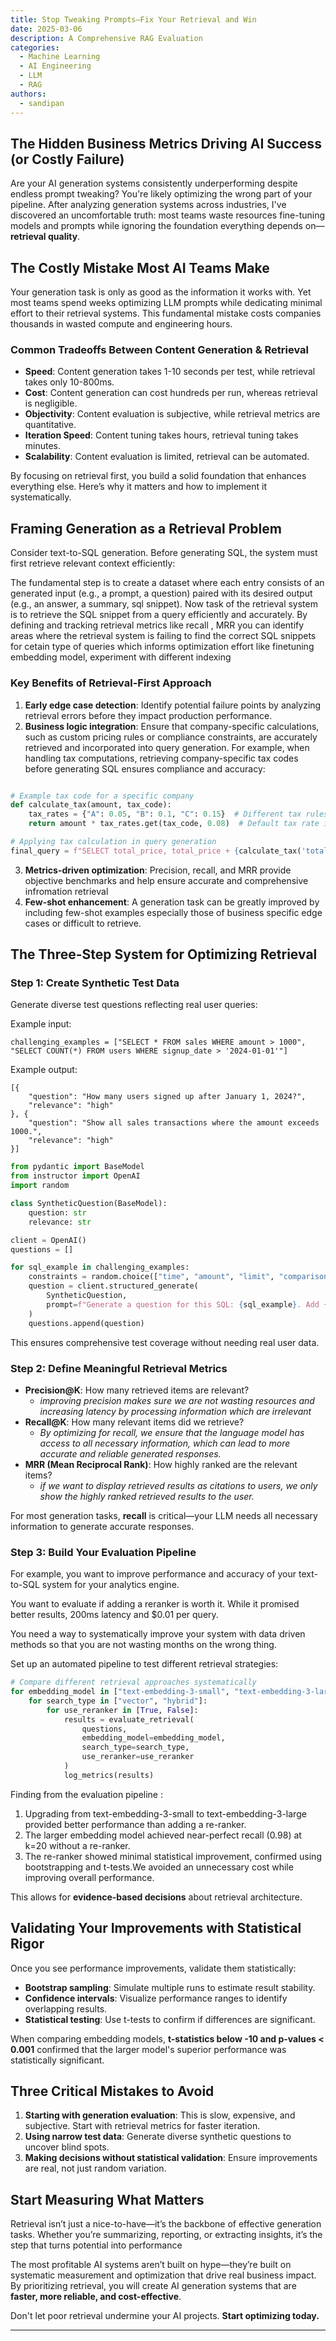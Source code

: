 ```yaml
---
title: Stop Tweaking Prompts—Fix Your Retrieval and Win
date: 2025-03-06
description: A Comprehensive RAG Evaluation
categories:
  - Machine Learning
  - AI Engineering
  - LLM
  - RAG 
authors:
  - sandipan
---
```




## The Hidden Business Metrics Driving AI Success (or Costly Failure)

Are your AI generation systems consistently underperforming despite endless prompt tweaking? You're likely optimizing the wrong part of your pipeline. After analyzing  generation systems across industries, I've discovered an uncomfortable truth: most teams waste resources fine-tuning models and prompts while ignoring the foundation everything depends on—**retrieval quality**.

## The Costly Mistake Most AI Teams Make

Your generation task is only as good as the information it works with. Yet most teams spend weeks optimizing LLM prompts while dedicating minimal effort to their retrieval systems. This fundamental mistake costs companies thousands in wasted compute and engineering hours.

### Common Tradeoffs Between Content Generation & Retrieval

- **Speed**: Content generation takes 1-10 seconds per test, while retrieval takes only 10-800ms.
- **Cost**: Content generation can cost hundreds per run, whereas retrieval is negligible.
- **Objectivity**: Content evaluation is subjective, while retrieval metrics are quantitative.
- **Iteration Speed**: Content tuning takes hours, retrieval tuning takes minutes.
- **Scalability**: Content evaluation is limited, retrieval can be automated.

By focusing on retrieval first, you build a solid foundation that enhances everything else. Here’s why it matters and how to implement it systematically.

## Framing Generation as a Retrieval Problem

Consider text-to-SQL generation. Before generating SQL, the system must first retrieve relevant context efficiently:

The fundamental step is to create a dataset where each entry consists of an generated input (e.g., a prompt, a question) paired with its desired output (e.g., an answer, a summary, sql snippet). Now task of the retrieval system is to retrieve the SQL snippet from a query efficiently and accurately. By defining and tracking retrieval metrics like recall , MRR you can identify areas where the retrieval system is failing to find the correct SQL snippets for cetain type of queries which informs optimization effort like finetuning embedding model, experiment with different indexing


### Key Benefits of Retrieval-First Approach

1. **Early edge case detection**: Identify potential failure points by analyzing retrieval errors before they impact production performance.
2. **Business logic integration**: Ensure that company-specific calculations, such as custom pricing rules or compliance constraints, are accurately retrieved and incorporated into query generation. For example, when handling tax computations, retrieving company-specific tax codes before generating SQL ensures compliance and accuracy:

```python

# Example tax code for a specific company
def calculate_tax(amount, tax_code):
    tax_rates = {"A": 0.05, "B": 0.1, "C": 0.15}  # Different tax rules per company
    return amount * tax_rates.get(tax_code, 0.08)  # Default tax rate if code is unknown

# Applying tax calculation in query generation
final_query = f"SELECT total_price, total_price + {calculate_tax('total_price', tax_code)} AS total_with_tax FROM orders"
```




3. **Metrics-driven optimization**: Precision, recall, and MRR provide objective benchmarks and help ensure accurate and comprehensive infromation retrieval 
4. **Few-shot enhancement**: A generation task can be greatly improved by including few-shot examples especially those of business specific edge cases or difficult to retrieve.

## The Three-Step System for Optimizing Retrieval

### Step 1: Create Synthetic Test Data

Generate diverse test questions reflecting real user queries:

Example input:

```
challenging_examples = ["SELECT * FROM sales WHERE amount > 1000", "SELECT COUNT(*) FROM users WHERE signup_date > '2024-01-01'"]
```

Example output:

```
[{
    "question": "How many users signed up after January 1, 2024?",
    "relevance": "high"
}, {
    "question": "Show all sales transactions where the amount exceeds 1000.",
    "relevance": "high"
}]
```

```python
from pydantic import BaseModel
from instructor import OpenAI
import random

class SyntheticQuestion(BaseModel):
    question: str
    relevance: str

client = OpenAI()
questions = []

for sql_example in challenging_examples:
    constraints = random.choice(["time", "amount", "limit", "comparison"])
    question = client.structured_generate(
        SyntheticQuestion,
        prompt=f"Generate a question for this SQL: {sql_example}. Add {constraints} constraint."
    )
    questions.append(question)
```

This ensures comprehensive test coverage without needing real user data.

### Step 2: Define Meaningful Retrieval Metrics

- **Precision\@K**: How many retrieved items are relevant?
  - *improving precision makes sure we are not wasting resources and increasing latency by processing information which are irrelevant*
- **Recall\@K**: How many relevant items did we retrieve? 
  - &#x20;*By optimizing for recall, we ensure that the language model has access to all necessary information, which can lead to more accurate and reliable generated responses.*
- **MRR (Mean Reciprocal Rank)**: How highly ranked are the relevant items?
  - *if we want to display retrieved results as citations to users, we only show the highly ranked retrieved results to the user.* 

For most generation tasks, **recall** is critical—your LLM needs all necessary information to generate accurate responses.

### Step 3: Build Your Evaluation Pipeline

For example, you want to improve performance and accuracy of your text-to-SQL system for your analytics engine.

You want to evaluate if adding a reranker is worth it.  While it promised better results, 200ms latency and \$0.01 per query.

You need a way to systematically improve your system with data driven methods so that you are not wasting months on the wrong thing. 



Set up an automated pipeline to test different retrieval strategies:

```python
# Compare different retrieval approaches systematically
for embedding_model in ["text-embedding-3-small", "text-embedding-3-large"]:
    for search_type in ["vector", "hybrid"]:
        for use_reranker in [True, False]:
            results = evaluate_retrieval(
                questions,
                embedding_model=embedding_model,
                search_type=search_type,
                use_reranker=use_reranker
            )
            log_metrics(results)
```

Finding from the evaluation pipeline : 

1. Upgrading from text-embedding-3-small to text-embedding-3-large provided better performance than adding a re-ranker.
2. The larger embedding model achieved near-perfect recall (0.98) at k=20 without a re-ranker.
3. The re-ranker showed minimal statistical improvement, confirmed using bootstrapping and t-tests.We avoided an unnecessary cost while improving overall performance.&#x20;

This allows for **evidence-based decisions** about retrieval architecture.

## Validating Your Improvements with Statistical Rigor

Once you see performance improvements, validate them statistically:

- **Bootstrap sampling**: Simulate multiple runs to estimate result stability.
- **Confidence intervals**: Visualize performance ranges to identify overlapping results.
- **Statistical testing**: Use t-tests to confirm if differences are significant.

When comparing embedding models, **t-statistics below -10 and p-values < 0.001** confirmed that the larger model's superior performance was statistically significant.

## Three Critical Mistakes to Avoid

1. **Starting with generation evaluation**: This is slow, expensive, and subjective. Start with retrieval metrics for faster iteration.
2. **Using narrow test data**: Generate diverse synthetic questions to uncover blind spots.
3. **Making decisions without statistical validation**: Ensure improvements are real, not just random variation.

## Start Measuring What Matters

Retrieval isn’t just a nice-to-have—it’s the backbone of effective generation tasks. Whether you’re summarizing, reporting, or extracting insights, it’s the step that turns potential into performance

The most profitable AI systems aren’t built on hype—they’re built on systematic measurement and optimization that drive real business impact. By prioritizing retrieval, you will create AI generation systems that are **faster, more reliable, and cost-effective**.

Don't let poor retrieval undermine your AI projects. **Start optimizing today.**

---
